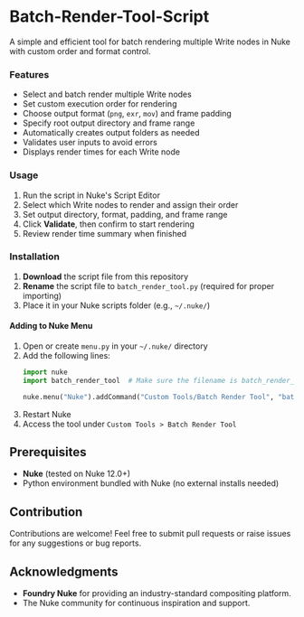 # Batch-Render-Tool-Script
A simple and efficient tool for batch rendering multiple Write nodes in Nuke with custom order and format control.

### Features

- Select and batch render multiple Write nodes  
- Set custom execution order for rendering  
- Choose output format (`png`, `exr`, `mov`) and frame padding  
- Specify root output directory and frame range  
- Automatically creates output folders as needed  
- Validates user inputs to avoid errors  
- Displays render times for each Write node  

### Usage

1. Run the script in Nuke's Script Editor  
2. Select which Write nodes to render and assign their order  
3. Set output directory, format, padding, and frame range  
4. Click **Validate**, then confirm to start rendering  
5. Review render time summary when finished  

### Installation

1. **Download** the script file from this repository  
2. **Rename** the script file to `batch_render_tool.py` (required for proper importing)  
3. Place it in your Nuke scripts folder (e.g., `~/.nuke/`)
   
#### Adding to Nuke Menu

1. Open or create `menu.py` in your `~/.nuke/` directory  
2. Add the following lines:
    ```python
    import nuke
    import batch_render_tool  # Make sure the filename is batch_render_tool.py

    nuke.menu("Nuke").addCommand("Custom Tools/Batch Render Tool", "batch_render_tool.batch_render_tool()", "Ctrl+Alt+B")
3. Restart Nuke  
4. Access the tool under `Custom Tools > Batch Render Tool`

## Prerequisites
- **Nuke** (tested on Nuke 12.0+)
- Python environment bundled with Nuke (no external installs needed)

## Contribution
Contributions are welcome! Feel free to submit pull requests or raise issues for any suggestions or bug reports.

## Acknowledgments
- **Foundry Nuke** for providing an industry-standard compositing platform.
- The Nuke community for continuous inspiration and support.


